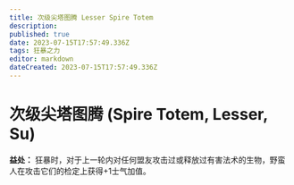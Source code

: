 ```yaml
---
title: 次级尖塔图腾 Lesser Spire Totem
description: 
published: true
date: 2023-07-15T17:57:49.336Z
tags: 狂暴之力
editor: markdown
dateCreated: 2023-07-15T17:57:49.336Z
---
```


# 次级尖塔图腾 (Spire Totem, Lesser, Su)

**益处：** 狂暴时，对于上一轮内对任何盟友攻击过或释放过有害法术的生物，野蛮人在攻击它们的检定上获得+1士气加值。